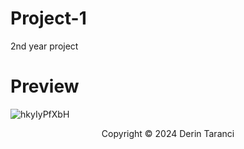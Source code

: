# Project-1
2nd year project

# Preview
![hkyIyPfXbH](https://github.com/user-attachments/assets/75262454-fc53-4562-9fc8-b322dad19b34)
<p align="center">
  Copyright © 2024 Derin Taranci
</p>

